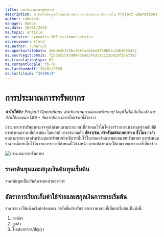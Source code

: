 ```yaml
---
title: การประมาณการทรัพยากร
description: หัวข้อนี้ให้ข้อมูลเกี่ยวกับวิธีการคำนวณประมาณการทรัพยากรใน Project Operations
author: ruhercul
manager: Annbe
ms.date: 10/01/2020
ms.topic: article
ms.service: dynamics-365-customerservice
ms.reviewer: kfend
ms.author: ruhercul
ms.openlocfilehash: 2ebde2b3c5bcfb5faa02ee476065ac34b1953432
ms.sourcegitcommit: f255b2cbf290973ce62fe2c1c121bd1df15a7392
ms.translationtype: HT
ms.contentlocale: th-TH
ms.lasthandoff: 10/01/2020
ms.locfileid: "3928614"
---
```

# <a name="resource-estimates"></a>การประมาณการทรัพยากร

_**นำไปใช้กับ:** Project Operations สำหรับสถานการณ์ตามทรัพยากร/วัสดุที่ไม่ได้เก็บในคลัง การปรับใช้งานแบบ Lite - จัดการกับการออกใบแจ้งหนี้ชั่วคราว_

ประมาณการทรัพยากรมาจากกำลังคนตามระยะเวลาที่กำหนดไว้ในโครงสร้างการแบ่งงานพร้อมกับมิติการกำหนดราคาที่เกี่ยวข้อง โดยปกติ การคำนวณคือ **อัตรา/ชม. สำหรับแต่ละบทบาท x ชั่วโมง** กำลังคนตามระยะเวลาสำหรับแต่ละทรัพยากรจะมีการเก็บไว้ในเรกคอร์ดการมอบหมายทรัพยากร การกำหนดราคาจะมีการเก็บไว้ในรายการราคาที่กำหนดไว้ล่วงหน้า การแปลงหน่วยใช้ตามรายการราคาที่เกี่ยวข้อง

![ประมาณการทรัพยากร](./media/navigation12.png)

## <a name="default-cost-price-and-cost-currency"></a>ราคาต้นทุนและสกุลเงินต้นทุนเริ่มต้น

ราคาต้นทุนเป็นเริ่มต้นจากหน่วยองค์กร

## <a name="default-bill-rate-and-sales-currency"></a>อัตราการเรียกเก็บค่าใช้จ่ายและสกุลเงินการขายเริ่มต้น

ราคาขายจะใช้หนึ่งครั้งต่อข้อตกลง ลำดับชั้นสำหรับรายการราคาขายที่เป็นค่าเริ่มต้นเป็นดังนี้:

1. องค์กร
2. ลูกค้า
3. ใบเสนอราคา/สัญญา
